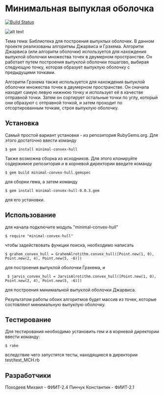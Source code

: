 # Минимальная выпуклая оболочка

[![Build Status](https://travis-ci.org/joemccann/dillinger.svg?branch=master)](https://github.com/MihailPohodeev/Minimal-Convex-Hull_RUBY-GEM/releases/tag/onPublish)

![alt text](https://habrastorage.org/r/w1560/storage2/b4a/ef3/db1/b4aef3db1d109ec10d88eb6ab03ba6cc.png)

Тема гема: Библиотека для построения выпуклых оболочек. В данном проекте реализованы алгоритмы Джарвиса и Грэхема. Алгоритм Джарвиса (или алгоритм оболочки) используется для нахождения выпуклой оболочки множества точек в двумерном пространстве. Он работает путем построения выпуклой оболочки пошагово, выбирая следующую точку, которая образует выпуклую оболочку с предыдущими точками.

Алгоритм Грэхема также используется для нахождения выпуклой оболочки множества точек в двумерном пространстве. Он сначала находит самую левую нижнюю точку и использует её в качестве отправной точки. Затем он сортирует остальные точки по углу, который они образуют с отправной точкой, и затем проходит по отсортированным точкам, строя выпуклую оболочку.

## Установка

Самый простой вариант установки - из репозитория RubyGems.org. Для этого достаточно ввести команду

    $ gem install minimal-convex-hull

Также возможна сборка из исходников. Для этого клонируйте содержимое репозитория и в корневой директории введите команду 

    $ gem build minimal-convex-hull.gemspec
    
для сборки гема, а затем команду

    $ gem install minimal-convex-hull-0.0.3.gem
    
для его установки.
## Использование
для начала подключите модуль "minimal-convex-hull"

    $ require "minimal-convex-hull"
    
чтобы задействовать функции поиска, необходимо написать
    
    $ grahem_convex_hull = GrahemAlrotithm.convex_hull([Point.new(1, 0), Point.new(2, 4), Point.new(5, -6)])
    
для построения выпуклой оболочки Грэхема, и

     $ jarvis_convex_hull = JarvisAlrotithm.convex_hull([Point.new(1, 0), Point.new(2, 4), Point.new(5, -6)])

для построения минимальной выпуклой оболочки Джарвиса.

Результатом работы обоих алгоритмов будет массив из точек, которые состовляют минимальную выпуклую оболочку.
    
    

## Тестирование

Для тестирования необходимо установить гем и в корневой директории ввести команду:

    $ rake
    
вследствие чего запустятся тесты, находящиеся в директории test/test_MCH.rb

## Разработчики

Походеев Михаил - ФИИТ-2.4
Пинчук Константин - ФИИТ-2.1
